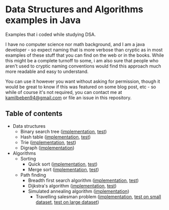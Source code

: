 
# Data Structures and Algorithms examples in Java
Examples that i coded while studying DSA.

I have no computer science nor math background, and I am a java developer - so expect naming that is more verbose than cryptic as in most examples of these stuff that you can find on the web or in the books.
While this might be a complete turnoff to some, i am also sure that people who aren't used to cryptic naming conventions would find this approach much more readable and easy to understand.

You can use it however you want without asking for permission, though it would be great to know if this was featured on some blog post, etc - so while of course it's not required, you can contact me at kamilbeben94@gmail.com or file an issue in this repository.

## Table of contents
  - Data structures
    - Binary search tree ([implementation](src/main/java/pl/beben/datastructure/BinarySearchTree.java), [test](src/test/java/pl/beben/datastructure/BinarySearchTreeTest.java))
    - Hash table ([implementation](src/main/java/pl/beben/datastructure/HashTable.java), [test](src/test/java/pl/beben/datastructure/HashTableTest.java))
    - Trie ([implementation](src/main/java/pl/beben/datastructure/Trie.java), [test](src/test/java/pl/beben/datastructure/TrieTest.java))
    - Digraph ([implementation](src/main/java/pl/beben/datastructure/Digraph.java))
  - Algorithms
    - Sorting
      - Quick sort ([implementation](src/main/java/pl/beben/algorithm/sort/QuickSort.java), [test](src/test/java/pl/beben/algorithm/sort/QuickSortTest.java))
      - Merge sort ([implementation](src/main/java/pl/beben/algorithm/sort/MergeSort.java), [test](src/test/java/pl/beben/algorithm/sort/MergeSortTest.java))
    - Path finding
      - Breadth first search algorithm ([implementation](src/main/java/pl/beben/algorithm/pathfinding/BreadthFirstSearchAlgorithm.java), [test](src/test/java/pl/beben/algorithm/pathfinding/BreadthFirstSearchAlgorithmTest.java))
      - Dijkstra's algorithm ([implementation](src/main/java/pl/beben/algorithm/pathfinding/DijkstraAlgorithm.java), [test](src/test/java/pl/beben/algorithm/pathfinding/DijkstraAlgorithmTest.java))
      - Simulated annealing algorithm ([implementation](src/main/java/pl/beben/algorithm/simulatedannealing/SimulatedAnnealingAlgorithm.java))
        - Travelling salesman problem ([implementation](src/main/java/pl/beben/algorithm/simulatedannealing/TravellingSalesmanProblem.java), [test on small dataset](src/test/java/pl/beben/algorithm/simulatedannealing/TravellingSalesmanProblemTest.java), [test on large dataset](src/test/java/pl/beben/algorithm/simulatedannealing/TravellingSalesmanProblemXqf131Test.java))